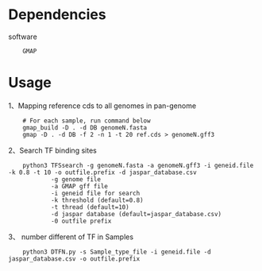 # Dependencies

software

        GMAP
  
# Usage

1、Mapping reference cds to all genomes in pan-genome

        # For each sample, run command below
        gmap_build -D . -d DB genomeN.fasta
        gmap -D . -d DB -f 2 -n 1 -t 20 ref.cds > genomeN.gff3
2、Search TF binding sites 

        python3 TFSsearch -g genomeN.fasta -a genomeN.gff3 -i geneid.file -k 0.8 -t 10 -o outfile.prefix -d jaspar_database.csv
                -g genome file
                -a GMAP gff file
                -i geneid file for search
                -k threshold (default=0.8)
                -t thread (default=10)
                -d jaspar database (default=jaspar_database.csv)
                -0 outfile prefix 
3、 number different of TF in Samples
       
        python3 DTFN.py -s Sample_type_file -i geneid.file -d jaspar_database.csv -o outfile.prefix 
        

